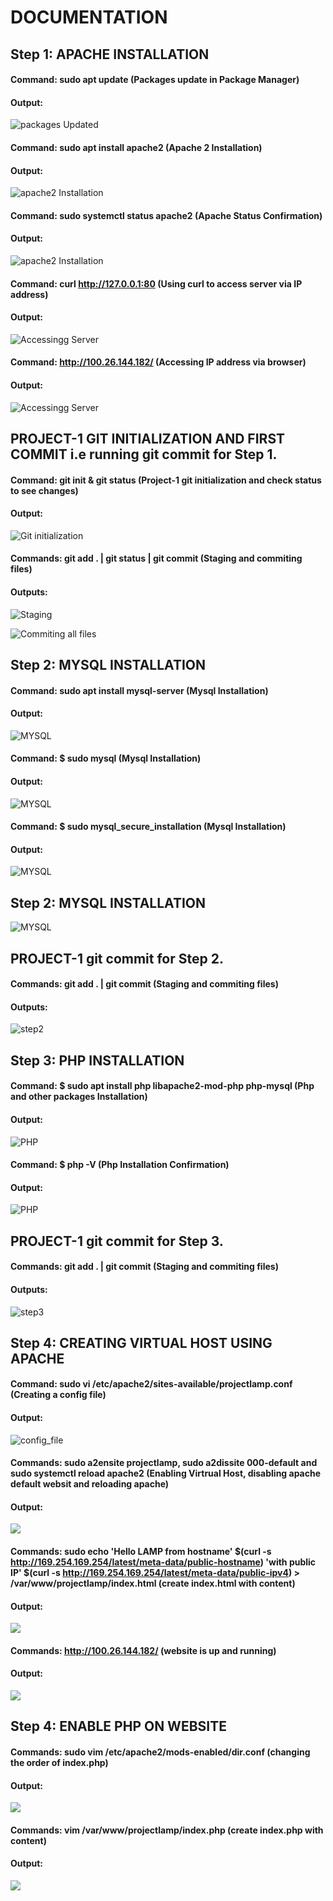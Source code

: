 # DOCUMENTATION

## Step 1: APACHE INSTALLATION

#### Command: sudo apt update (Packages update in Package Manager)
#### Output:

![packages Updated](./image/packagesUpdateOutput.png "packages update process")

#### Command: sudo apt install apache2 (Apache 2 Installation)
#### Output:

![apache2 Installation](./image/apache2Installation.png "apache2 installation process")

#### Command: sudo systemctl status apache2 (Apache Status Confirmation)
#### Output:

![apache2 Installation](./image/apacheStatus.png "apache in running state")

#### Command:  curl http://127.0.0.1:80 (Using curl to access server via IP address)
#### Output:

![Accessingg Server](./image/curlAccessServerViaIP.png "accessing server via IP address")

#### Command:  http://100.26.144.182/ (Accessing IP address via browser)
#### Output:

![Accessingg Server](./image/apacheServer.png "accessing apache server")

## PROJECT-1 GIT INITIALIZATION AND FIRST COMMIT i.e running git commit for Step 1.

#### Command:  git init & git status (Project-1 git initialization and check status to see changes)
#### Output:

![Git initialization](./image/project1GitInitialization.PNG "git initialization")

#### Commands:  git add . | git status | git commit (Staging and commiting files)
#### Outputs:

![Staging](./image/gitAdd.PNG "Staging all files to commit")

![Commiting all files](./image/step1Done.PNG "Files Commited")

## Step 2: MYSQL INSTALLATION

#### Command: sudo apt install mysql-server (Mysql Installation)
#### Output:

![MYSQL](./image/MySQL.PNG "MYSQL Installation")

#### Command: $ sudo mysql (Mysql Installation)
#### Output:

![MYSQL](./image/MySQL2.PNG "MYSQL Installation")

#### Command: $ sudo mysql_secure_installation (Mysql Installation)
#### Output:

![MYSQL](./image/MySQL3.PNG "MYSQL Installation")


## Step 2: MYSQL INSTALLATION

![MYSQL](./image/MySQL4.PNG "MYSQL Console login")

## PROJECT-1 git commit for Step 2.

#### Commands:  git add . |  git commit (Staging and commiting files)
#### Outputs:

![step2](./image/gitCommit2.PNG "step 2 commit")

## Step 3: PHP INSTALLATION

#### Command: $ sudo apt install php libapache2-mod-php php-mysql (Php and other packages Installation)
#### Output:

![PHP](./image/php.PNG "PHP Installation")

#### Command: $ php -V (Php  Installation Confirmation)
#### Output:

![PHP](./image/php2.PNG "PHP Installation Confirmation")

## PROJECT-1 git commit for Step 3.

#### Commands:  git add . |  git commit (Staging and commiting files)
#### Outputs:

![step3](./image/gitCommit3.PNG "step 3 commit")

## Step 4: CREATING VIRTUAL HOST USING APACHE

#### Command:  sudo vi /etc/apache2/sites-available/projectlamp.conf (Creating a config file)
#### Output:

![config_file](./image/VH2.PNG "Config file")

#### Commands:  sudo a2ensite projectlamp, sudo a2dissite 000-default and sudo systemctl reload apache2 (Enabling Virtrual Host, disabling apache default websit and reloading apache)
#### Output:

![](./image/VH.PNG)

#### Commands:  sudo echo 'Hello LAMP from hostname' $(curl -s http://169.254.169.254/latest/meta-data/public-hostname) 'with public IP' $(curl -s http://169.254.169.254/latest/meta-data/public-ipv4) > /var/www/projectlamp/index.html (create index.html with content)
#### Output:

![](./image/index.PNG)

#### Commands: http://100.26.144.182/  (website is up and running)
#### Output:

![](./image/WS.PNG)

## Step 4: ENABLE PHP ON WEBSITE

#### Commands: sudo vim /etc/apache2/mods-enabled/dir.conf (changing the order of index.php)
#### Output:

![](./image/dirConf.PNG)

#### Commands:  vim /var/www/projectlamp/index.php (create index.php with content)
#### Output:

![](./image/index2.PNG)